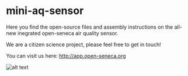 # mini-aq-sensor

Here you find the open-source files and assembly instructions on the all-new inegrated open-seneca air quality sensor.

We are a citizen science project, please feel free to get in touch!

You can visit us here: http://app.open-seneca.org

![alt text](https://raw.githubusercontent.com/sh969/integrated-aq-sensor/master/sensor.jpg)

    
